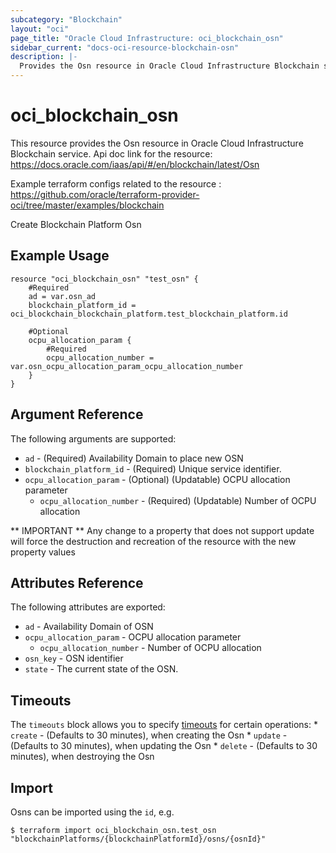 ```yaml
---
subcategory: "Blockchain"
layout: "oci"
page_title: "Oracle Cloud Infrastructure: oci_blockchain_osn"
sidebar_current: "docs-oci-resource-blockchain-osn"
description: |-
  Provides the Osn resource in Oracle Cloud Infrastructure Blockchain service
---
```


# oci_blockchain_osn
This resource provides the Osn resource in Oracle Cloud Infrastructure Blockchain service.
Api doc link for the resource: https://docs.oracle.com/iaas/api/#/en/blockchain/latest/Osn

Example terraform configs related to the resource : https://github.com/oracle/terraform-provider-oci/tree/master/examples/blockchain

Create Blockchain Platform Osn

## Example Usage

```hcl
resource "oci_blockchain_osn" "test_osn" {
	#Required
	ad = var.osn_ad
	blockchain_platform_id = oci_blockchain_blockchain_platform.test_blockchain_platform.id

	#Optional
	ocpu_allocation_param {
		#Required
		ocpu_allocation_number = var.osn_ocpu_allocation_param_ocpu_allocation_number
	}
}
```

## Argument Reference

The following arguments are supported:

* `ad` - (Required) Availability Domain to place new OSN
* `blockchain_platform_id` - (Required) Unique service identifier.
* `ocpu_allocation_param` - (Optional) (Updatable) OCPU allocation parameter
	* `ocpu_allocation_number` - (Required) (Updatable) Number of OCPU allocation


** IMPORTANT **
Any change to a property that does not support update will force the destruction and recreation of the resource with the new property values

## Attributes Reference

The following attributes are exported:

* `ad` - Availability Domain of OSN
* `ocpu_allocation_param` - OCPU allocation parameter
	* `ocpu_allocation_number` - Number of OCPU allocation
* `osn_key` - OSN identifier
* `state` - The current state of the OSN.

## Timeouts

The `timeouts` block allows you to specify [timeouts](https://registry.terraform.io/providers/oracle/oci/latest/docs/guides/changing_timeouts) for certain operations:
	* `create` - (Defaults to 30 minutes), when creating the Osn
	* `update` - (Defaults to 30 minutes), when updating the Osn
	* `delete` - (Defaults to 30 minutes), when destroying the Osn


## Import

Osns can be imported using the `id`, e.g.

```
$ terraform import oci_blockchain_osn.test_osn "blockchainPlatforms/{blockchainPlatformId}/osns/{osnId}" 
```

